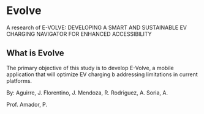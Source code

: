 # Evolve

A research of E-VOLVE: DEVELOPING A SMART AND SUSTAINABLE EV CHARGING NAVIGATOR FOR ENHANCED ACCESSIBILITY


## What is Evolve

The primary objective of this study is to develop E-Volve, a mobile application that will optimize EV charging b addressing limitations in current platforms.


By:
Aguirre, J.
Florentino, J.
Mendoza, R.
Rodriguez, A.
Soria, A.

Prof. Amador, P.